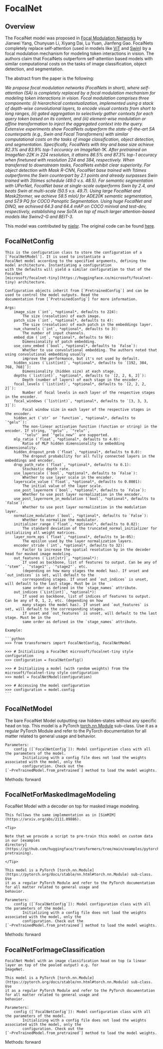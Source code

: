 <!--Copyright 2022 The HuggingFace Team. All rights reserved.

Licensed under the Apache License, Version 2.0 (the "License"); you may not use this file except in compliance with
the License. You may obtain a copy of the License at

http://www.apache.org/licenses/LICENSE-2.0

Unless required by applicable law or agreed to in writing, software distributed under the License is distributed on
an "AS IS" BASIS, WITHOUT WARRANTIES OR CONDITIONS OF ANY KIND, either express or implied. See the License for the
specific language governing permissions and limitations under the License.

⚠️ Note that this file is in Markdown but contain specific syntax for our doc-builder (similar to MDX) that may not be
rendered properly in your Markdown viewer.

-->

# FocalNet

## Overview

The FocalNet model was proposed in [Focal Modulation Networks](https://arxiv.org/abs/2203.11926) by Jianwei Yang, Chunyuan Li, Xiyang Dai, Lu Yuan, Jianfeng Gao.
FocalNets completely replace self-attention (used in models like [ViT](vit) and [Swin](swin)) by a focal modulation mechanism for modeling token interactions in vision.
The authors claim that FocalNets outperform self-attention based models with similar computational costs on the tasks of image classification, object detection, and segmentation.

The abstract from the paper is the following:

*We propose focal modulation networks (FocalNets in short), where self-attention (SA) is completely replaced by a focal modulation mechanism for modeling token interactions in vision. Focal modulation comprises three components: (i) hierarchical contextualization, implemented using a stack of depth-wise convolutional layers, to encode visual contexts from short to long ranges, (ii) gated aggregation to selectively gather contexts for each query token based on its
content, and (iii) element-wise modulation or affine transformation to inject the aggregated context into the query. Extensive experiments show FocalNets outperform the state-of-the-art SA counterparts (e.g., Swin and Focal Transformers) with similar computational costs on the tasks of image classification, object detection, and segmentation. Specifically, FocalNets with tiny and base size achieve 82.3% and 83.9% top-1 accuracy on ImageNet-1K. After pretrained on ImageNet-22K in 224 resolution, it attains 86.5% and 87.3% top-1 accuracy when finetuned with resolution 224 and 384, respectively. When transferred to downstream tasks, FocalNets exhibit clear superiority. For object detection with Mask R-CNN, FocalNet base trained with 1\times outperforms the Swin counterpart by 2.1 points and already surpasses Swin trained with 3\times schedule (49.0 v.s. 48.5). For semantic segmentation with UPerNet, FocalNet base at single-scale outperforms Swin by 2.4, and beats Swin at multi-scale (50.5 v.s. 49.7). Using large FocalNet and Mask2former, we achieve 58.5 mIoU for ADE20K semantic segmentation, and 57.9 PQ for COCO Panoptic Segmentation. Using huge FocalNet and DINO, we achieved 64.3 and 64.4 mAP on COCO minival and test-dev, respectively, establishing new SoTA on top of much larger attention-based models like Swinv2-G and BEIT-3.*

This model was contributed by [nielsr](https://huggingface.co/nielsr).
The original code can be found [here](https://github.com/microsoft/FocalNet).

## FocalNetConfig


    This is the configuration class to store the configuration of a [`FocalNetModel`]. It is used to instantiate a
    FocalNet model according to the specified arguments, defining the model architecture. Instantiating a configuration
    with the defaults will yield a similar configuration to that of the FocalNet
    [microsoft/focalnet-tiny](https://huggingface.co/microsoft/focalnet-tiny) architecture.

    Configuration objects inherit from [`PretrainedConfig`] and can be used to control the model outputs. Read the
    documentation from [`PretrainedConfig`] for more information.

    Args:
        image_size (`int`, *optional*, defaults to 224):
            The size (resolution) of each image.
        patch_size (`int`, *optional*, defaults to 4):
            The size (resolution) of each patch in the embeddings layer.
        num_channels (`int`, *optional*, defaults to 3):
            The number of input channels.
        embed_dim (`int`, *optional*, defaults to 96):
            Dimensionality of patch embedding.
        use_conv_embed (`bool`, *optional*, defaults to `False`):
            Whether to use convolutional embedding. The authors noted that using convolutional embedding usually
            improve the performance, but it's not used by default.
        hidden_sizes (`List[int]`, *optional*, defaults to `[192, 384, 768, 768]`):
            Dimensionality (hidden size) at each stage.
        depths (`list(int)`, *optional*, defaults to `[2, 2, 6, 2]`):
            Depth (number of layers) of each stage in the encoder.
        focal_levels (`list(int)`, *optional*, defaults to `[2, 2, 2, 2]`):
            Number of focal levels in each layer of the respective stages in the encoder.
        focal_windows (`list(int)`, *optional*, defaults to `[3, 3, 3, 3]`):
            Focal window size in each layer of the respective stages in the encoder.
        hidden_act (`str` or `function`, *optional*, defaults to `"gelu"`):
            The non-linear activation function (function or string) in the encoder. If string, `"gelu"`, `"relu"`,
            `"selu"` and `"gelu_new"` are supported.
        mlp_ratio (`float`, *optional*, defaults to 4.0):
            Ratio of MLP hidden dimensionality to embedding dimensionality.
        hidden_dropout_prob (`float`, *optional*, defaults to 0.0):
            The dropout probability for all fully connected layers in the embeddings and encoder.
        drop_path_rate (`float`, *optional*, defaults to 0.1):
            Stochastic depth rate.
        use_layerscale (`bool`, *optional*, defaults to `False`):
            Whether to use layer scale in the encoder.
        layerscale_value (`float`, *optional*, defaults to 0.0001):
            The initial value of the layer scale.
        use_post_layernorm (`bool`, *optional*, defaults to `False`):
            Whether to use post layer normalization in the encoder.
        use_post_layernorm_in_modulation (`bool`, *optional*, defaults to `False`):
            Whether to use post layer normalization in the modulation layer.
        normalize_modulator (`bool`, *optional*, defaults to `False`):
            Whether to normalize the modulator.
        initializer_range (`float`, *optional*, defaults to 0.02):
            The standard deviation of the truncated_normal_initializer for initializing all weight matrices.
        layer_norm_eps (`float`, *optional*, defaults to 1e-05):
            The epsilon used by the layer normalization layers.
        encoder_stride (`int`, *optional*, defaults to 32):
            Factor to increase the spatial resolution by in the decoder head for masked image modeling.
        out_features (`List[str]`, *optional*):
            If used as backbone, list of features to output. Can be any of `"stem"`, `"stage1"`, `"stage2"`, etc.
            (depending on how many stages the model has). If unset and `out_indices` is set, will default to the
            corresponding stages. If unset and `out_indices` is unset, will default to the last stage. Must be in the
            same order as defined in the `stage_names` attribute.
        out_indices (`List[int]`, *optional*):
            If used as backbone, list of indices of features to output. Can be any of 0, 1, 2, etc. (depending on how
            many stages the model has). If unset and `out_features` is set, will default to the corresponding stages.
            If unset and `out_features` is unset, will default to the last stage. Must be in the
            same order as defined in the `stage_names` attribute.

    Example:

    ```python
    >>> from transformers import FocalNetConfig, FocalNetModel

    >>> # Initializing a FocalNet microsoft/focalnet-tiny style configuration
    >>> configuration = FocalNetConfig()

    >>> # Initializing a model (with random weights) from the microsoft/focalnet-tiny style configuration
    >>> model = FocalNetModel(configuration)

    >>> # Accessing the model configuration
    >>> configuration = model.config
    ```

## FocalNetModel

The bare FocalNet Model outputting raw hidden-states without any specific head on top.
    This model is a PyTorch [torch.nn.Module](https://pytorch.org/docs/stable/nn.html#torch.nn.Module) sub-class. Use
    it as a regular PyTorch Module and refer to the PyTorch documentation for all matter related to general usage and
    behavior.

    Parameters:
        config ([`FocalNetConfig`]): Model configuration class with all the parameters of the model.
            Initializing with a config file does not load the weights associated with the model, only the
            configuration. Check out the [`~PreTrainedModel.from_pretrained`] method to load the model weights.


Methods: forward

## FocalNetForMaskedImageModeling

FocalNet Model with a decoder on top for masked image modeling.

    This follows the same implementation as in [SimMIM](https://arxiv.org/abs/2111.09886).

    <Tip>

    Note that we provide a script to pre-train this model on custom data in our [examples
    directory](https://github.com/huggingface/transformers/tree/main/examples/pytorch/image-pretraining).

    </Tip>
    
    This model is a PyTorch [torch.nn.Module](https://pytorch.org/docs/stable/nn.html#torch.nn.Module) sub-class. Use
    it as a regular PyTorch Module and refer to the PyTorch documentation for all matter related to general usage and
    behavior.

    Parameters:
        config ([`FocalNetConfig`]): Model configuration class with all the parameters of the model.
            Initializing with a config file does not load the weights associated with the model, only the
            configuration. Check out the [`~PreTrainedModel.from_pretrained`] method to load the model weights.


Methods: forward

## FocalNetForImageClassification


    FocalNet Model with an image classification head on top (a linear layer on top of the pooled output) e.g. for
    ImageNet.
    
    This model is a PyTorch [torch.nn.Module](https://pytorch.org/docs/stable/nn.html#torch.nn.Module) sub-class. Use
    it as a regular PyTorch Module and refer to the PyTorch documentation for all matter related to general usage and
    behavior.

    Parameters:
        config ([`FocalNetConfig`]): Model configuration class with all the parameters of the model.
            Initializing with a config file does not load the weights associated with the model, only the
            configuration. Check out the [`~PreTrainedModel.from_pretrained`] method to load the model weights.


Methods: forward
